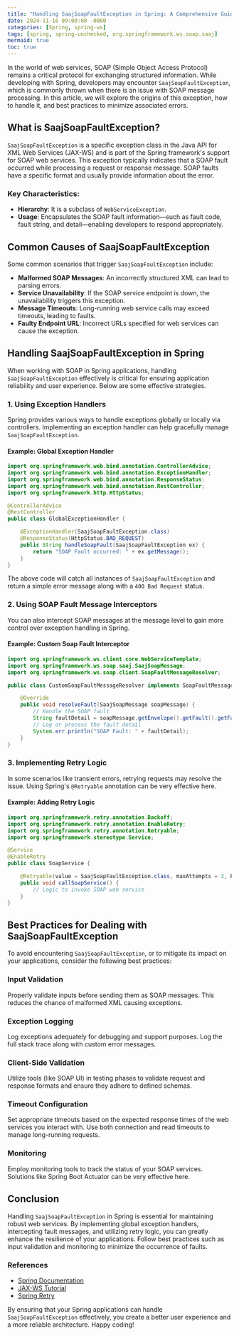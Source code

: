 ```yaml
---
title: "Handling SaajSoapFaultException in Spring: A Comprehensive Guide"
date: 2024-11-16 09:00:00 -0000
categories: [Spring, spring-ws]
tags: [spring, spring-unchecked, org.springframework.ws.soap.saaj]
mermaid: true
toc: true
---
```



In the world of web services, SOAP (Simple Object Access Protocol) remains a critical protocol for exchanging structured information. While developing with Spring, developers may encounter `SaajSoapFaultException`, which is commonly thrown when there is an issue with SOAP message processing. In this article, we will explore the origins of this exception, how to handle it, and best practices to minimize associated errors.

## What is SaajSoapFaultException?

`SaajSoapFaultException` is a specific exception class in the Java API for XML Web Services (JAX-WS) and is part of the Spring framework's support for SOAP web services. This exception typically indicates that a SOAP fault occurred while processing a request or response message. SOAP faults have a specific format and usually provide information about the error.

### Key Characteristics:
- **Hierarchy**: It is a subclass of `WebServiceException`.
- **Usage**: Encapsulates the SOAP fault information—such as fault code, fault string, and detail—enabling developers to respond appropriately.

## Common Causes of SaajSoapFaultException

Some common scenarios that trigger `SaajSoapFaultException` include:

- **Malformed SOAP Messages**: An incorrectly structured XML can lead to parsing errors.
- **Service Unavailability**: If the SOAP service endpoint is down, the unavailability triggers this exception.
- **Message Timeouts**: Long-running web service calls may exceed timeouts, leading to faults.
- **Faulty Endpoint URL**: Incorrect URLs specified for web services can cause the exception.

## Handling SaajSoapFaultException in Spring

When working with SOAP in Spring applications, handling `SaajSoapFaultException` effectively is critical for ensuring application reliability and user experience. Below are some effective strategies.

### 1. Using Exception Handlers

Spring provides various ways to handle exceptions globally or locally via controllers. Implementing an exception handler can help gracefully manage `SaajSoapFaultException`.

#### Example: Global Exception Handler

```java
import org.springframework.web.bind.annotation.ControllerAdvice;
import org.springframework.web.bind.annotation.ExceptionHandler;
import org.springframework.web.bind.annotation.ResponseStatus;
import org.springframework.web.bind.annotation.RestController;
import org.springframework.http.HttpStatus;

@ControllerAdvice
@RestController
public class GlobalExceptionHandler {

    @ExceptionHandler(SaajSoapFaultException.class)
    @ResponseStatus(HttpStatus.BAD_REQUEST)
    public String handleSoapFault(SaajSoapFaultException ex) {
        return "SOAP Fault occurred: " + ex.getMessage();
    }
}
```

The above code will catch all instances of `SaajSoapFaultException` and return a simple error message along with a `400 Bad Request` status.

### 2. Using SOAP Fault Message Interceptors

You can also intercept SOAP messages at the message level to gain more control over exception handling in Spring.

#### Example: Custom Soap Fault Interceptor

```java
import org.springframework.ws.client.core.WebServiceTemplate;
import org.springframework.ws.soap.saaj.SaajSoapMessage;
import org.springframework.ws.soap.client.SoapFaultMessageResolver;

public class CustomSoapFaultMessageResolver implements SoapFaultMessageResolver {

    @Override
    public void resolveFault(SaajSoapMessage soapMessage) {
        // Handle the SOAP fault
        String faultDetail = soapMessage.getEnvelope().getFault().getFaultString();
        // Log or process the fault detail
        System.err.println("SOAP Fault: " + faultDetail);
    }
}
```

### 3. Implementing Retry Logic

In some scenarios like transient errors, retrying requests may resolve the issue. Using Spring's `@Retryable` annotation can be very effective here.

#### Example: Adding Retry Logic

```java
import org.springframework.retry.annotation.Backoff;
import org.springframework.retry.annotation.EnableRetry;
import org.springframework.retry.annotation.Retryable;
import org.springframework.stereotype.Service;

@Service
@EnableRetry
public class SoapService {

    @Retryable(value = SaajSoapFaultException.class, maxAttempts = 3, backoff = @Backoff(delay = 2000))
    public void callSoapService() {
        // Logic to invoke SOAP web service
    }
}
```

## Best Practices for Dealing with SaajSoapFaultException

To avoid encountering `SaajSoapFaultException`, or to mitigate its impact on your applications, consider the following best practices:

### Input Validation
Properly validate inputs before sending them as SOAP messages. This reduces the chance of malformed XML causing exceptions.

### Exception Logging
Log exceptions adequately for debugging and support purposes. Log the full stack trace along with custom error messages.

### Client-Side Validation
Utilize tools (like SOAP UI) in testing phases to validate request and response formats and ensure they adhere to defined schemas.

### Timeout Configuration
Set appropriate timeouts based on the expected response times of the web services you interact with. Use both connection and read timeouts to manage long-running requests.

### Monitoring
Employ monitoring tools to track the status of your SOAP services. Solutions like Spring Boot Actuator can be very effective here.

## Conclusion

Handling `SaajSoapFaultException` in Spring is essential for maintaining robust web services. By implementing global exception handlers, intercepting fault messages, and utilizing retry logic, you can greatly enhance the resilience of your applications. Follow best practices such as input validation and monitoring to minimize the occurrence of faults.

### References

- [Spring Documentation](https://docs.spring.io/spring-framework/docs/current/reference/html/web-services.html)
- [JAX-WS Tutorial](https://www.oracle.com/java/technologies/jax-ws.html)
- [Spring Retry](https://docs.spring.io/spring-retry/docs/current/reference/html/)

By ensuring that your Spring applications can handle `SaajSoapFaultException` effectively, you create a better user experience and a more reliable architecture. Happy coding!